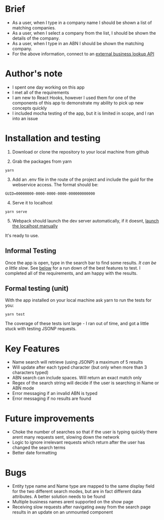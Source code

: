 # Brief
- As a user, when I type in a company name I should be shown a list of matching companies.
- As a user, when I select a company from the list, I should be shown the details of the company.
- As a user, when I type in an ABN I should be shown the matching company.
- For the above information, connect to an [external business lookup API](https://abr.business.gov.au/json/)

# Author's note

* I spent one day working on this app
* I met all of the requirements
* I am new to React Hooks, however I used them for one of the components of this app to demonstrate my ability to pick up new concepts quickly
* I included mocha testing of the app, but it is limited in scope, and I ran into an issue


# Installation and testing
1. Download or clone the repository to your local machine from github

2. Grab the packages from yarn
```
yarn
```
3. Add an .env file in the route of the project and include the guid for the webservice access. The format should be:
```
GUID=00000000-0000-0000-0000-000000000000
```
4. Serve it to localhost
```
yarn serve
```
5. Webpack should launch the dev server automatically, if it doesnt, [launch the localhost manually](http://localhost:8000)

It's ready to use.

## Informal Testing

Once the app is open, type in the search bar to find some results. *It can be a little slow*. See [below](#key-features) for a run down of the best features to test. I completed all of the requirements, and am happy with the results. 

## Formal testing (unit)

With the app installed on your local machine ask yarn to run the tests for you:
```
yarn test
```
The coverage of these tests isnt large - I ran out of time, and got a little stuck with testing JSONP requests.

# Key Features
* Name search will retrieve (using JSONP) a maximum of 5 results
* Will update after each typed character (but only when more than 3 characters typed)
* ABN search can include spaces. Will return an exact match only
* Regex of the search string will decide if the user is searching in Name or ABN mode
* Error messaging if an invalid ABN is typed
* Error messaging if no results are found

# Future improvements
* Choke the number of searches so that if the user is typing quickly there arent many requests sent, slowing down the network
* Logic to ignore irrelevant requests which return after the user has changed the search terms
* Better date formatting

# Bugs
* Entity type name and Name type are mapped to the same display field for the two different search modes, but are in fact different data attributes. A better solution needs to be found
* Multiple business names arent supported on the show page
* Receiving slow requests after navigating away from the search page results in an update on an unmounted component
